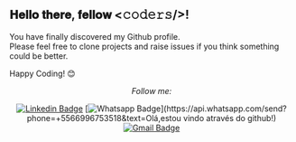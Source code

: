 <h2> 𝐇𝐞𝐥𝐥𝐨 𝐭𝐡𝐞𝐫𝐞, 𝐟𝐞𝐥𝐥𝐨𝐰 <𝚌𝚘𝚍𝚎𝚛𝚜/>!  </h2>

<div align="center" width="50">


</div>

You have finally discovered my Github profile. <br>
Please feel free to clone projects and raise issues if you think something could be better.

Happy Coding! 😊

<div align="center">



<i>Follow me:</i><br>

[![Linkedin Badge](https://img.shields.io/badge/-LinkedIn-blue?style=flat-square&logo=Linkedin&logoColor=white&link=https://www.linkedin.com/in/cesar-augusto-6513551a4/)](https://www.linkedin.com/in/cesar-augusto-dev-br/)
[![Whatsapp Badge](https://img.shields.io/badge/-Whatsapp-4CA143?style=flat-square&labelColor=4CA143&logo=whatsapp&logoColor=white&link=https://api.whatsapp.com/send?phone=number&text=Olá!)](https://api.whatsapp.com/send?phone=+5566996753518&text=Olá,estou vindo através do github!)
[![Gmail Badge](https://img.shields.io/badge/-Gmail-c14438?style=flat-square&logo=Gmail&logoColor=white&link=mailto:contatocsaugusto@gmail.com)](mailto:contatocsaugusto@gmail.com)




</div>



